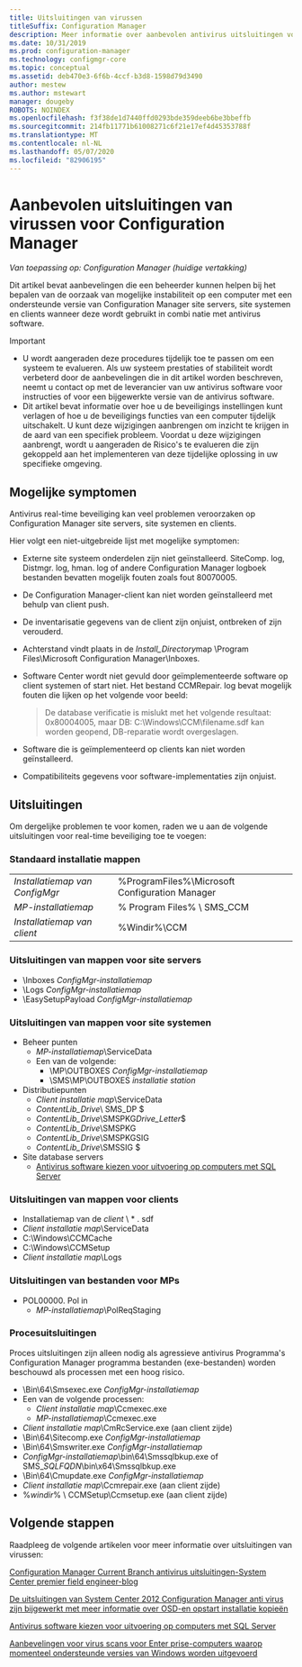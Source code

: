 ```yaml
---
title: Uitsluitingen van virussen
titleSuffix: Configuration Manager
description: Meer informatie over aanbevolen antivirus uitsluitingen voor gebruik bij het oplossen van mogelijke problemen.
ms.date: 10/31/2019
ms.prod: configuration-manager
ms.technology: configmgr-core
ms.topic: conceptual
ms.assetid: deb470e3-6f6b-4ccf-b3d8-1598d79d3490
author: mestew
ms.author: mstewart
manager: dougeby
ROBOTS: NOINDEX
ms.openlocfilehash: f3f38de1d7440ffd0293bde359deeb6be3bbeffb
ms.sourcegitcommit: 214fb11771b61008271c6f21e17ef4d45353788f
ms.translationtype: MT
ms.contentlocale: nl-NL
ms.lasthandoff: 05/07/2020
ms.locfileid: "82906195"
---
```

# <a name="recommended-antivirus-exclusions-for-configuration-manager"></a>Aanbevolen uitsluitingen van virussen voor Configuration Manager

*Van toepassing op: Configuration Manager (huidige vertakking)*

Dit artikel bevat aanbevelingen die een beheerder kunnen helpen bij het bepalen van de oorzaak van mogelijke instabiliteit op een computer met een ondersteunde versie van Configuration Manager site servers, site systemen en clients wanneer deze wordt gebruikt in combi natie met antivirus software.

> [!IMPORTANT]
>
> - U wordt aangeraden deze procedures tijdelijk toe te passen om een systeem te evalueren. Als uw systeem prestaties of stabiliteit wordt verbeterd door de aanbevelingen die in dit artikel worden beschreven, neemt u contact op met de leverancier van uw antivirus software voor instructies of voor een bijgewerkte versie van de antivirus software.
> - Dit artikel bevat informatie over hoe u de beveiligings instellingen kunt verlagen of hoe u de beveiligings functies van een computer tijdelijk uitschakelt. U kunt deze wijzigingen aanbrengen om inzicht te krijgen in de aard van een specifiek probleem. Voordat u deze wijzigingen aanbrengt, wordt u aangeraden de Risico's te evalueren die zijn gekoppeld aan het implementeren van deze tijdelijke oplossing in uw specifieke omgeving.

## <a name="possible-symptoms"></a>Mogelijke symptomen 

Antivirus real-time beveiliging kan veel problemen veroorzaken op Configuration Manager site servers, site systemen en clients.

Hier volgt een niet-uitgebreide lijst met mogelijke symptomen:

- Externe site systeem onderdelen zijn niet geïnstalleerd. SiteComp. log, Distmgr. log, hman. log of andere Configuration Manager logboek bestanden bevatten mogelijk fouten zoals fout 80070005.
- De Configuration Manager-client kan niet worden geïnstalleerd met behulp van client push.
- De inventarisatie gegevens van de client zijn onjuist, ontbreken of zijn verouderd.
- Achterstand vindt plaats in de *Install_Directory*map \Program Files\Microsoft Configuration Manager\Inboxes.
- Software Center wordt niet gevuld door geïmplementeerde software op client systemen of start niet. Het bestand CCMRepair. log bevat mogelijk fouten die lijken op het volgende voor beeld:

  > De database verificatie is mislukt met het volgende resultaat: 0x80004005, maar DB: C:\Windows\CCM\filename.sdf kan worden geopend, DB-reparatie wordt overgeslagen.

- Software die is geïmplementeerd op clients kan niet worden geïnstalleerd.
- Compatibiliteits gegevens voor software-implementaties zijn onjuist.

## <a name="exclusions"></a>Uitsluitingen

Om dergelijke problemen te voor komen, raden we u aan de volgende uitsluitingen voor real-time beveiliging toe te voegen:

### <a name="default-installation-folders"></a>Standaard installatie mappen

|  |  |
| - | - |
|*Installatiemap van ConfigMgr*  |  %ProgramFiles%\Microsoft Configuration Manager  |  
|*MP-installatiemap*  |% Program Files% \ SMS_CCM  |  
|*Installatiemap van client*  |%Windir%\CCM  |  

### <a name="folder-exclusions-for-site-servers"></a>Uitsluitingen van mappen voor site servers

- \Inboxes *ConfigMgr-installatiemap*
- \Logs *ConfigMgr-installatiemap*
- \EasySetupPayload *ConfigMgr-installatiemap*

### <a name="folder-exclusions-for-site-systems"></a>Uitsluitingen van mappen voor site systemen

- Beheer punten
  - *MP-installatiemap*\ServiceData
  - Een van de volgende:
    - \MP\OUTBOXES *ConfigMgr-installatiemap*
    - \SMS\MP\OUTBOXES *installatie station*
- Distributiepunten
  - *Client installatie map*\ServiceData
  - *ContentLib_Drive*\ SMS_DP $
  - *ContentLib_Drive*\SMSPKG*Drive_Letter*$
  - *ContentLib_Drive*\SMSPKG
  - *ContentLib_Drive*\SMSPKGSIG
  - *ContentLib_Drive*\SMSSIG $
- Site database servers
  - [Antivirus software kiezen voor uitvoering op computers met SQL Server](https://support.microsoft.com/en-us/help/309422)

### <a name="folder-exclusions-for-clients"></a>Uitsluitingen van mappen voor clients

- Installatiemap van de *client* \\ \* . sdf
- *Client installatie map*\ServiceData
- C:\Windows\CCMCache
- C:\Windows\CCMSetup
- *Client installatie map*\Logs

### <a name="file-exclusions-for-mps"></a>Uitsluitingen van bestanden voor MPs

- POL00000. Pol in
  - *MP-installatiemap*\PolReqStaging

### <a name="process-exclusions"></a>Procesuitsluitingen

Proces uitsluitingen zijn alleen nodig als agressieve antivirus Programma's Configuration Manager programma bestanden (exe-bestanden) worden beschouwd als processen met een hoog risico.

- \Bin\64\Smsexec.exe *ConfigMgr-installatiemap*
- Een van de volgende processen:
  - *Client installatie map*\Ccmexec.exe
  - *MP-installatiemap*\Ccmexec.exe
- *Client installatie map*\CmRcService.exe (aan client zijde)
- \Bin\64\Sitecomp.exe *ConfigMgr-installatiemap*
- \Bin\64\Smswriter.exe *ConfigMgr-installatiemap*
- *ConfigMgr-installatiemap*\bin\64\Smssqlbkup.exe of SMS_*SQLFQDN*\bin\x64\Smssqlbkup.exe
- \Bin\64\Cmupdate.exe *ConfigMgr-installatiemap*
- *Client installatie map*\Ccmrepair.exe (aan client zijde)
- %*windir*% \ CCMSetup\Ccmsetup.exe (aan client zijde)

## <a name="next-steps"></a>Volgende stappen

Raadpleeg de volgende artikelen voor meer informatie over uitsluitingen van virussen:

[Configuration Manager Current Branch antivirus uitsluitingen-System Center premier field engineer-blog](https://techcommunity.microsoft.com/t5/core-infrastructure-and-security/configuration-manager-current-branch-antivirus-exclusions/ba-p/884831)

[De uitsluitingen van System Center 2012 Configuration Manager anti virus zijn bijgewerkt met meer informatie over OSD-en opstart installatie kopieën](https://techcommunity.microsoft.com/t5/core-infrastructure-and-security/updated-system-center-2012-configuration-manager-antivirus/ba-p/884371)

[Antivirus software kiezen voor uitvoering op computers met SQL Server](https://support.microsoft.com/help/309422/how-to-choose-antivirus-software-to-run-on-computers-that-are-running-sql-server)

[Aanbevelingen voor virus scans voor Enter prise-computers waarop momenteel ondersteunde versies van Windows worden uitgevoerd](https://support.microsoft.com/help/822158/virus-scanning-recommendations-for-enterprise-computers-that-are-running-currently-supported-versions-of-windows)
